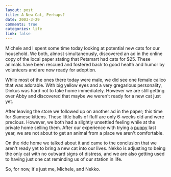 ```yaml
--- 
layout: post
title: A New Cat, Perhaps?
date: 2003-3-29
comments: true
categories: life
link: false
---
```

Michele and I spent some time today looking at potential new cats for our household. We both, almost simultaneously, discovered an ad in the online copy of the local paper stating that Petsmart had cats for $25. These animals have been rescued and fostered back to good health and humor by volunteers and are now ready for adoption.

While most of the ones there today were male, we did see one female calico that was adorable. With big yellow eyes and a very gregarious personality, Dinkus was hard not to take home immediately. However we are still getting over Abby and discovered that maybe we weren't ready for a new cat just yet.

After leaving the store we followed up on another ad in the paper; this time for Siamese kittens. These little balls of fluff are only 6-weeks old and were precious. However, we both had a slightly unsettled feeling while at the private home selling them. After our experience with trying a <a href="http://www.zanshin.net/blogs/000114.html" target="_blank">puppy</a> last year, we are not about to get an animal from a place we aren't comfortable.

On the ride home we talked about it and came to the conclusion that we aren't ready yet to bring a new cat into our lives. Nekko is adjusting to being the only cat with no outward signs of distress, and we are also getting used to having just one cat reminding us of our station in life.

So, for now, it's just me, Michele, and Nekko.
